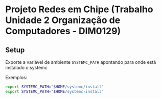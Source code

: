 # Projeto Redes em Chipe (Trabalho Unidade 2 Organização de Computadores - DIM0129)

## Setup

Exporte a variável de ambiente `SYSTEMC_PATH` apontando para onde está instalado o systemc

Exemplos:
```sh
export SYSTEMC_PATH="$HOME/systemc/install"
export SYSTEMC_PATH="$HOME/systemc-install"
```
